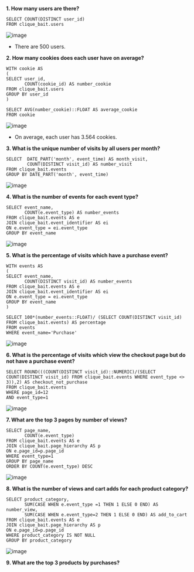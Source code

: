 __1. How many users are there?__
```
SELECT COUNT(DISTINCT user_id) 
FROM clique_bait.users
```
![image](https://user-images.githubusercontent.com/89729029/136698537-6f17dbfb-e32f-4531-83ba-1f8188275c01.png)

- There are 500 users.

__2. How many cookies does each user have on average?__
```
WITH cookie AS
(
SELECT user_id, 
       COUNT(cookie_id) AS number_cookie
FROM clique_bait.users
GROUP BY user_id
)

SELECT AVG(number_cookie)::FLOAT AS average_cookie
FROM cookie
```
![image](https://user-images.githubusercontent.com/89729029/136698706-6b4fac7d-87c2-45b2-be46-94e407644b32.png)

- On average, each user has 3.564 cookies.

__3. What is the unique number of visits by all users per month?__
```
SELECT  DATE_PART('month', event_time) AS month_visit,
        COUNT(DISTINCT visit_id) AS number_visit
FROM clique_bait.events
GROUP BY DATE_PART('month', event_time)
```
![image](https://user-images.githubusercontent.com/89729029/136698969-948b853f-b2d2-416c-99e4-6576cb6db2ed.png)

__4. What is the number of events for each event type?__
```
SELECT event_name, 
       COUNT(e.event_type) AS number_events
FROM clique_bait.events AS e
JOIN clique_bait.event_identifier AS ei
ON e.event_type = ei.event_type
GROUP BY event_name
```
![image](https://user-images.githubusercontent.com/89729029/136699156-d3fec074-bc02-40a8-abdc-da0b0f37c583.png)

__5. What is the percentage of visits which have a purchase event?__
```
WITH events AS
(
SELECT event_name, 
       COUNT(DISTINCT visit_id) AS number_events
FROM clique_bait.events AS e
JOIN clique_bait.event_identifier AS ei
ON e.event_type = ei.event_type
GROUP BY event_name
)

SELECT 100*(number_events::FLOAT)/ (SELECT COUNT(DISTINCT visit_id) FROM clique_bait.events) AS percentage
FROM events
WHERE event_name='Purchase'
```
![image](https://user-images.githubusercontent.com/89729029/136723523-accc35a3-1685-4adc-addd-1a36234a71f9.png)

__6. What is the percentage of visits which view the checkout page but do not have a purchase event?__
```
SELECT ROUND(((COUNT(DISTINCT visit_id)::NUMERIC)/(SELECT COUNT(DISTINCT visit_id) FROM clique_bait.events WHERE event_type <> 3)),2) AS checkout_not_purchase
FROM clique_bait.events 
WHERE page_id=12
AND event_type=1
```
![image](https://user-images.githubusercontent.com/89729029/136723266-5d139741-4689-43b7-bbd0-81d5dd970b4d.png)

__7. What are the top 3 pages by number of views?__
```
SELECT page_name, 
       COUNT(e.event_type)
FROM clique_bait.events AS e
JOIN clique_bait.page_hierarchy AS p
ON e.page_id=p.page_id
WHERE event_type=1
GROUP BY page_name
ORDER BY COUNT(e.event_type) DESC
```
![image](https://user-images.githubusercontent.com/89729029/136723918-aa97a205-f2bd-4048-b010-590aa7965469.png)

__8. What is the number of views and cart adds for each product category?__
```
SELECT product_category, 
       SUM(CASE WHEN e.event_type =1 THEN 1 ELSE 0 END) AS number_view,
       SUM(CASE WHEN e.event_type=2 THEN 1 ELSE 0 END) AS add_to_cart
FROM clique_bait.events AS e
JOIN clique_bait.page_hierarchy AS p
ON e.page_id=p.page_id
WHERE product_category IS NOT NULL
GROUP BY product_category
```
![image](https://user-images.githubusercontent.com/89729029/136724275-ab355999-98d0-48e1-8d10-acac67be9071.png)

__9. What are the top 3 products by purchases?__
```

```
